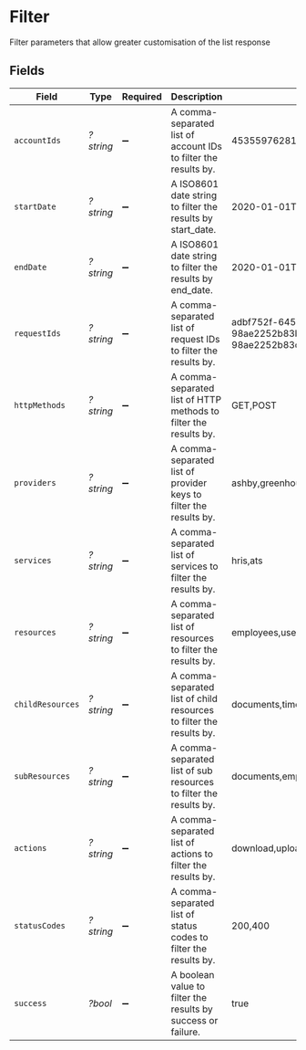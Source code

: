 # Filter

Filter parameters that allow greater customisation of the list response


## Fields

| Field                                                                     | Type                                                                      | Required                                                                  | Description                                                               | Example                                                                   |
| ------------------------------------------------------------------------- | ------------------------------------------------------------------------- | ------------------------------------------------------------------------- | ------------------------------------------------------------------------- | ------------------------------------------------------------------------- |
| `accountIds`                                                              | *?string*                                                                 | :heavy_minus_sign:                                                        | A comma-separated list of account IDs to filter the results by.           | 45355976281015164504,45355976281015164505                                 |
| `startDate`                                                               | *?string*                                                                 | :heavy_minus_sign:                                                        | A ISO8601 date string to filter the results by start_date.                | 2020-01-01T00:00:00.000Z                                                  |
| `endDate`                                                                 | *?string*                                                                 | :heavy_minus_sign:                                                        | A ISO8601 date string to filter the results by end_date.                  | 2020-01-01T00:00:00.000Z                                                  |
| `requestIds`                                                              | *?string*                                                                 | :heavy_minus_sign:                                                        | A comma-separated list of request IDs to filter the results by.           | adbf752f-6457-4ddd-89b3-98ae2252b83b,adbf752f-6457-4ddd-89b3-98ae2252b83c |
| `httpMethods`                                                             | *?string*                                                                 | :heavy_minus_sign:                                                        | A comma-separated list of HTTP methods to filter the results by.          | GET,POST                                                                  |
| `providers`                                                               | *?string*                                                                 | :heavy_minus_sign:                                                        | A comma-separated list of provider keys to filter the results by.         | ashby,greenhouse                                                          |
| `services`                                                                | *?string*                                                                 | :heavy_minus_sign:                                                        | A comma-separated list of services to filter the results by.              | hris,ats                                                                  |
| `resources`                                                               | *?string*                                                                 | :heavy_minus_sign:                                                        | A comma-separated list of resources to filter the results by.             | employees,users                                                           |
| `childResources`                                                          | *?string*                                                                 | :heavy_minus_sign:                                                        | A comma-separated list of child resources to filter the results by.       | documents,time-off                                                        |
| `subResources`                                                            | *?string*                                                                 | :heavy_minus_sign:                                                        | A comma-separated list of sub resources to filter the results by.         | documents,employees                                                       |
| `actions`                                                                 | *?string*                                                                 | :heavy_minus_sign:                                                        | A comma-separated list of actions to filter the results by.               | download,upload                                                           |
| `statusCodes`                                                             | *?string*                                                                 | :heavy_minus_sign:                                                        | A comma-separated list of status codes to filter the results by.          | 200,400                                                                   |
| `success`                                                                 | *?bool*                                                                   | :heavy_minus_sign:                                                        | A boolean value to filter the results by success or failure.              | true                                                                      |